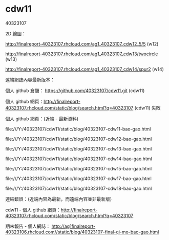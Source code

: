 # cdw11

40323107

2D 繪圖：

http://finalreport-40323107.rhcloud.com/ag1_40323107_cdw12_5/5 (w12)

http://finalreport-40323107.rhcloud.com/ag1_40323107_cdw13/twocircle (w13)

http://finalreport-40323107.rhcloud.com/ag1_40323107_cdw14/spur2 (w14)

遠端網誌內容最新版本：

個人 github 倉儲： https://github.com/40323107/cdw11.git (cdw11)

個人 github 網頁：http://finalreport-40323107.rhcloud.com/static/blog/search.html?q=40323107 (cdw11) 失敗

個人 github 網頁：(近端 - 最新資料)

file:///Y:/40323107/cdw11/static/blog/40323107-cdw11-bao-gao.html

file:///Y:/40323107/cdw11/static/blog/40323107-cdw12-bao-gao.html

file:///Y:/40323107/cdw11/static/blog/40323107-cdw13-bao-gao.html

file:///Y:/40323107/cdw11/static/blog/40323107-cdw14-bao-gao.html

file:///Y:/40323107/cdw11/static/blog/40323107-cdw15-bao-gao.html

file:///Y:/40323107/cdw11/static/blog/40323107-cdw17-bao-gao.html

file:///Y:/40323107/cdw11/static/blog/40323107-cdw18-bao-gao.html



連結錯誤：(近端內容為最新，而遠端內容並非最新版)

cdw11 - 個人 github 網頁：http://finalreport-40323107.rhcloud.com/static/blog/search.html?q=40323107

期末報告 - 個人網誌： http://ag1finalreport-40323106.rhcloud.com//static/blog/40323107-final-qi-mo-bao-gao.html
